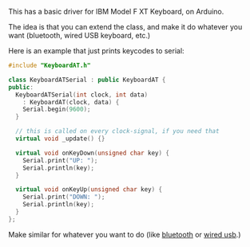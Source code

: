 This has a basic driver for IBM Model F XT Keyboard, on Arduino.

The idea is that you can extend the class, and make it do whatever you want (bluetooth, wired USB keyboard, etc.)

Here is an example that just prints keycodes to serial:

```cpp
#include "KeyboardAT.h"

class KeyboardATSerial : public KeyboardAT {
public:
  KeyboardATSerial(int clock, int data)
    : KeyboardAT(clock, data) {
    Serial.begin(9600);
  }

  // this is called on every clock-signal, if you need that
  virtual void _update() {}

  virtual void onKeyDown(unsigned char key) {
    Serial.print("UP: ");
    Serial.println(key);
  }

  virtual void onKeyUp(unsigned char key) {
    Serial.print("DOWN: ");
    Serial.println(key);
  }
};
```

Make similar for whatever you want to do (like [bluetooth](https://github.com/T-vK/ESP32-BLE-Keyboard) or [wired usb](https://www.arduino.cc/reference/en/language/functions/usb/keyboard/).)
